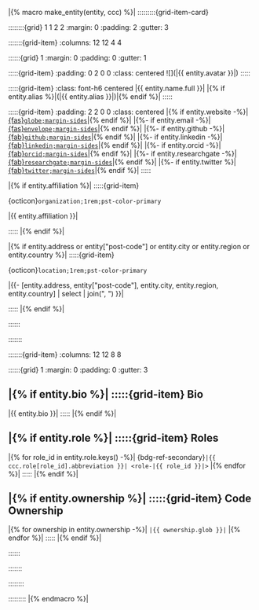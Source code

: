 <!-- Jinja macro to create a card for a person. -->

|{% macro make_entity(entity, ccc) %}|
:::::::::{grid-item-card}

::::::::{grid} 1 1 2 2
:margin: 0
:padding: 2
:gutter: 3

:::::::{grid-item}
:columns: 12 12 4 4

::::::{grid} 1
:margin: 0
:padding: 0
:gutter: 1

:::::{grid-item}
:padding: 0 2 0 0
:class: centered
![](|{{ entity.avatar }}|)
:::::

:::::{grid-item}
:class: font-h6 centered
|{{ entity.name.full }}| |{% if entity.alias %}|(|{{ entity.alias }}|)|{% endif %}| 
:::::

:::::{grid-item}
:padding: 2 2 0 0
:class: centered
|{% if entity.website -%}|[{fas}`globe;margin-sides`](|{{entity.website.url}}|)|{% endif %}|
|{%- if entity.email -%}|[{fas}`envelope;margin-sides`](|{{entity.email.url}}|)|{% endif %}|
|{%- if entity.github -%}|[{fab}`github;margin-sides`](|{{entity.github.url}}|)|{% endif %}|
|{%- if entity.linkedin -%}|[{fab}`linkedin;margin-sides`](|{{entity.linkedin.url}}|)|{% endif %}|
|{%- if entity.orcid -%}|[{fab}`orcid;margin-sides`](|{{entity.orcid.url}}|)|{% endif %}|
|{%- if entity.researchgate -%}|[{fab}`researchgate;margin-sides`](|{{entity.researchgate.url}}|)|{% endif %}|
|{%- if entity.twitter %}|[{fab}`twitter;margin-sides`](|{{entity.twitter.url}}|)|{% endif %}|
:::::

|{% if entity.affiliation %}|
:::::{grid-item}

<div class="iconed-text">
<span class="icon">

{octicon}`organization;1rem;pst-color-primary`

</span>
<span class="text">

|{{ entity.affiliation }}|

</span>
</div>

:::::
|{% endif %}|

|{% if entity.address or entity["post-code"] or entity.city or entity.region or entity.country %}|
:::::{grid-item}

<div class="iconed-text">
<span class="icon">

{octicon}`location;1rem;pst-color-primary`

</span>
<span class="text">

|{{- [entity.address, entity["post-code"], entity.city, entity.region, entity.country] | select | join(", ") }}|

</span>
</div>

:::::
|{% endif %}|

::::::

:::::::


:::::::{grid-item}
:columns: 12 12 8 8

::::::{grid} 1
:margin: 0
:padding: 0
:gutter: 3

|{% if entity.bio %}|
:::::{grid-item}
Bio
---
|{{ entity.bio }}|
:::::
|{% endif %}|

|{% if entity.role %}|
:::::{grid-item}
Roles
---
|{% for role_id in entity.role.keys() -%}|
{bdg-ref-secondary}`|{{ ccc.role[role_id].abbreviation }}| <role-|{{ role_id }}|>`
|{% endfor %}|
:::::
|{% endif %}|

|{% if entity.ownership %}|
:::::{grid-item}
Code Ownership
---
|{% for ownership in entity.ownership -%}|
`|{{ ownership.glob }}|`
|{% endfor %}|
:::::
|{% endif %}|

::::::

:::::::

::::::::

:::::::::
|{% endmacro %}|
